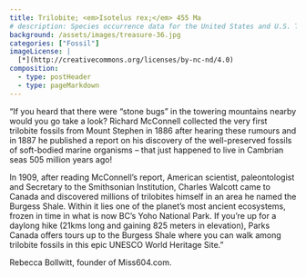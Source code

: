 ```yaml
---
title: Trilobite; <em>Isotelus rex;</em> 455 Ma
# description: Species occurrence data for the United States and U.S. Territories.
background: /assets/images/treasure-36.jpg
categories: ["Fossil"]
imageLicense: |
  [*](http://creativecommons.org/licenses/by-nc-nd/4.0)
composition:
  - type: postHeader
  - type: pageMarkdown
---
```


“If you heard that there were “stone bugs” in the towering mountains nearby would you go take a look? Richard McConnell collected the very first trilobite fossils from Mount Stephen in 1886 after hearing these rumours and in 1887 he published a report on his discovery of the well-preserved fossils of soft-bodied marine organisms – that just happened to live in Cambrian seas 505 million years ago!

In 1909, after reading McConnell’s report, American scientist, paleontologist and Secretary to the Smithsonian Institution, Charles Walcott came to Canada and discovered millions of trilobites himself in an area he named the Burgess Shale. Within it lies one of the planet’s most ancient ecosystems, frozen in time in what is now BC’s Yoho National Park. If you’re up for a daylong hike (21kms long and gaining 825 meters in elevation), Parks Canada offers tours up to the Burgess Shale where you can walk among trilobite fossils in this epic UNESCO World Heritage Site.”

Rebecca Bollwitt, founder of Miss604.com.